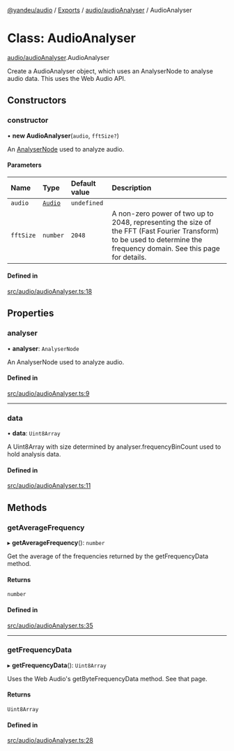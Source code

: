 [@yandeu/audio](../README.md) / [Exports](../modules.md) / [audio/audioAnalyser](../modules/audio_audioAnalyser.md) / AudioAnalyser

# Class: AudioAnalyser

[audio/audioAnalyser](../modules/audio_audioAnalyser.md).AudioAnalyser

Create a AudioAnalyser object, which uses an AnalyserNode to analyse audio data.
This uses the Web Audio API.

## Constructors

### constructor

• **new AudioAnalyser**(`audio`, `fftSize?`)

An [AnalyserNode](https://developer.mozilla.org/en-US/docs/Web/API/AnalyserNode) used to analyze audio.

#### Parameters

| Name | Type | Default value | Description |
| :------ | :------ | :------ | :------ |
| `audio` | [`Audio`](audio_audio.Audio.md) | `undefined` |  |
| `fftSize` | `number` | `2048` | A non-zero power of two up to 2048, representing the size of the FFT (Fast Fourier Transform) to be used to determine the frequency domain. See this page for details. |

#### Defined in

[src/audio/audioAnalyser.ts:18](https://github.com/yandeu/audio/blob/91e099e/src/audio/audioAnalyser.ts#L18)

## Properties

### analyser

• **analyser**: `AnalyserNode`

An AnalyserNode used to analyze audio.

#### Defined in

[src/audio/audioAnalyser.ts:9](https://github.com/yandeu/audio/blob/91e099e/src/audio/audioAnalyser.ts#L9)

___

### data

• **data**: `Uint8Array`

A Uint8Array with size determined by analyser.frequencyBinCount used to hold analysis data.

#### Defined in

[src/audio/audioAnalyser.ts:11](https://github.com/yandeu/audio/blob/91e099e/src/audio/audioAnalyser.ts#L11)

## Methods

### getAverageFrequency

▸ **getAverageFrequency**(): `number`

Get the average of the frequencies returned by the getFrequencyData method.

#### Returns

`number`

#### Defined in

[src/audio/audioAnalyser.ts:35](https://github.com/yandeu/audio/blob/91e099e/src/audio/audioAnalyser.ts#L35)

___

### getFrequencyData

▸ **getFrequencyData**(): `Uint8Array`

Uses the Web Audio's getByteFrequencyData method. See that page.

#### Returns

`Uint8Array`

#### Defined in

[src/audio/audioAnalyser.ts:28](https://github.com/yandeu/audio/blob/91e099e/src/audio/audioAnalyser.ts#L28)
